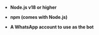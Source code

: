 * **Node.js v18 or higher**

* **npm (comes with Node.js)**

* **A WhatsApp account to use as the bot**
